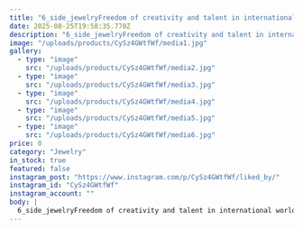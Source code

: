 ```yaml
---
title: "6_side_jewelryFreedom of creativity and talent in international world skills competitions🖐💎⚒️🗡🔬Full hand-made 💪🔻Used setting:prong ,shared prong,V split,flush setting🔺️Used scrollworking: ivy flower & cheain lightening 💎 Used stone:brilliant & pink owal +AAA⚒️سازنده اثر: استاد راضیه جلیلی @raziyehjalili_official __________________________#مخراجکاری_مدرن #آموزش_مخراجکاری_مدرن #اموزش_قلمزنی #گوهرنشانی_مدرن #انگلابادی #گوی_مخراجکاری #لوپ_استریو #MEIJI97wSee translation"
date: 2025-08-25T19:58:35.770Z
description: "6_side_jewelryFreedom of creativity and talent in international world skills competitions🖐💎⚒️🗡🔬Full hand-made 💪🔻Used setting:prong ,shared prong,V split,flush setting🔺️Used scrollworking: ivy flower & cheain lightening 💎 Used stone:brilliant & pink owal +AAA⚒️سازنده اثر: استاد راضیه جلیلی @raziyehjalili_official __________________________#مخراجکاری_مدرن #آموزش_مخراجکاری_مدرن #اموزش_قلمزنی #گوهرنشانی_مدرن #انگلابادی #گوی_مخراجکاری #لوپ_استریو #MEIJI97wSee translation"
image: "/uploads/products/CySz4GWtfWf/media1.jpg"
gallery:
  - type: "image"
    src: "/uploads/products/CySz4GWtfWf/media2.jpg"
  - type: "image"
    src: "/uploads/products/CySz4GWtfWf/media3.jpg"
  - type: "image"
    src: "/uploads/products/CySz4GWtfWf/media4.jpg"
  - type: "image"
    src: "/uploads/products/CySz4GWtfWf/media5.jpg"
  - type: "image"
    src: "/uploads/products/CySz4GWtfWf/media6.jpg"
price: 0
category: "Jewelry"
in_stock: true
featured: false
instagram_post: "https://www.instagram.com/p/CySz4GWtfWf/liked_by/"
instagram_id: "CySz4GWtfWf"
instagram_account: ""
body: |
  6_side_jewelryFreedom of creativity and talent in international world skills competitions🖐💎⚒️🗡🔬Full hand-made 💪🔻Used setting:prong ,shared prong,V split,flush setting🔺️Used scrollworking: ivy flower & cheain lightening 💎 Used stone:brilliant & pink owal +AAA⚒️سازنده اثر: استاد راضیه جلیلی @raziyehjalili_official __________________________#مخراجکاری_مدرن #آموزش_مخراجکاری_مدرن #اموزش_قلمزنی #گوهرنشانی_مدرن #انگلابادی #گوی_مخراجکاری #لوپ_استریو #MEIJI97wSee translation
---
```


